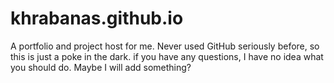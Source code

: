 # khrabanas.github.io
A portfolio and project host for me. Never used GitHub seriously before, so this is just a poke in the dark.
if you have any questions, I have no idea what you should do. Maybe I will add something? 
